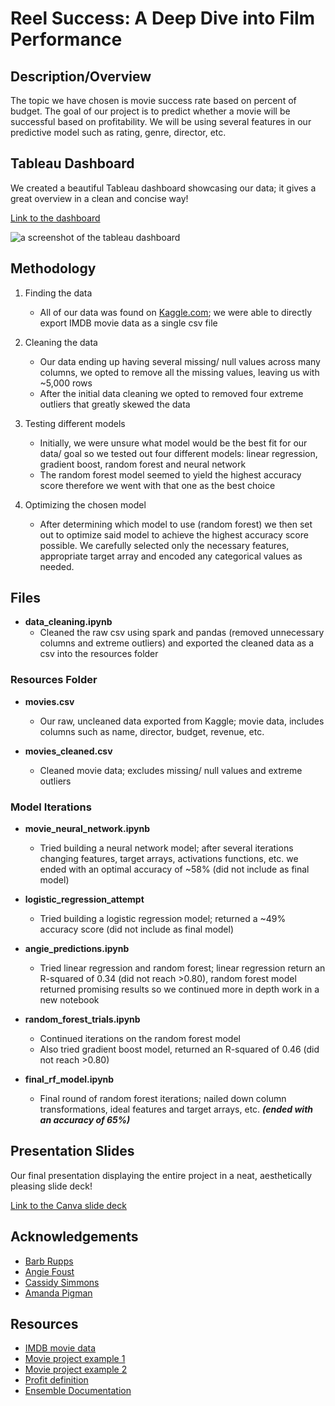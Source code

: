 # Reel Success: A Deep Dive into Film Performance

## Description/Overview
The topic we have chosen is movie success rate based on percent of budget. The goal of our project is to predict whether a movie will be successful based on profitability. We will be using several features in our predictive model such as rating, genre, director, etc.

## Tableau Dashboard
We created a beautiful Tableau dashboard showcasing our data; it gives a great overview in a clean and concise way!

<a href="https://public.tableau.com/app/profile/barb.rupps/viz/FinalProject_17133132619130/Dashboard1?publish=yes">Link to the dashboard</a>

![a screenshot of the tableau dashboard](https://github.com/cassidysimmons/project-4/blob/main/Resources/DashboardScreenshot.png)


## Methodology
1. Finding the data
	- All of our data was found on <a href="https://www.kaggle.com">Kaggle.com</a>; we were able to directly export IMDB movie data as a single csv file

2. Cleaning the data
	- Our data ending up having several missing/ null values across many columns, we opted to remove all the missing values, leaving us with ~5,000 rows
	- After the initial data cleaning we opted to removed four extreme outliers that greatly skewed the data

3. Testing different models
	- Initially, we were unsure what model would be the best fit for our data/ goal so we tested out four different models: linear regression, gradient boost, random forest and neural network
	- The random forest model seemed to yield the highest accuracy score therefore we went with that one as the best choice

4. Optimizing the chosen model
	- After determining which model to use (random forest) we then set out to optimize said model to achieve the highest accuracy score possible. We carefully selected only the necessary features, appropriate target array and encoded any categorical values as needed.


## Files
- **data_cleaning.ipynb**
	- Cleaned the raw csv using spark and pandas (removed unnecessary columns and extreme outliers) and exported the cleaned data as a csv into the resources folder


### Resources Folder
- **movies.csv**
	- Our raw, uncleaned data exported from Kaggle; movie data, includes columns such as name, director, budget, revenue, etc.

- **movies_cleaned.csv**
	- Cleaned movie data; excludes missing/ null values and extreme outliers


### Model Iterations
- **movie_neural_network.ipynb**
	- Tried building a neural network model; after several iterations changing features, target arrays, activations functions, etc. we ended with an optimal accuracy of ~58% (did not include as final model)

- **logistic_regression_attempt**
	- Tried building a logistic regression model; returned a ~49% accuracy score (did not include as final model)

- **angie_predictions.ipynb**
	- Tried linear regression and random forest; linear regression return an R-squared of 0.34 (did not reach >0.80), random forest model returned promising results so we continued more in depth work in a new notebook

- **random_forest_trials.ipynb**
	- Continued iterations on the random forest model
	- Also tried gradient boost model, returned an R-squared of 0.46 (did not reach >0.80)

- **final_rf_model.ipynb**
	- Final round of random forest iterations; nailed down column transformations, ideal features and target arrays, etc. ***(ended with an accuracy of 65%)***


## Presentation Slides
Our final presentation displaying the entire project in a neat, aesthetically pleasing slide deck!

<a href="https://www.canva.com/design/DAGCKADuW0c/rGow_eKabuBoLh1OqogbPA/edit?utm_content=DAGCKADuW0c&utm_campaign=designshare&utm_medium=link2&utm_source=sharebutton">Link to the Canva slide deck</a>


## Acknowledgements
- <a href="https://github.com/brupps">Barb Rupps</a>
- <a href="https://github.com/angiecfoust">Angie Foust </a>
- <a href="https://github.com/cassidysimmons">Cassidy Simmons </a>
- <a href="https://github.com/ASPigman">Amanda Pigman </a>


## Resources
- <a href="https://www.kaggle.com/datasets/danielgrijalvas/movies">IMDB movie data</a>
- <a href="https://medium.com/analytics-vidhya/how-to-use-machine-learning-approach-to-predict-movie-box-office-revenue-success-e2e688669972">Movie project example 1</a>
- <a href="https://ryan-anderson-ds.medium.com/what-makes-a-successful-film-predicting-a-films-revenue-and-user-rating-with-machine-learning-e2d1b42365e7">Movie project example 2</a>
- <a href="https://screenrant.com/the-creator-budget-box-office-prediction/#:~:text=It%20is%20usually%20estimated%20that,would%20be%20twice%20the%20cost">Profit definition</a>
- <a href="https://scikit-learn.org/stable/auto_examples/ensemble/index.html">Ensemble Documentation</a>
